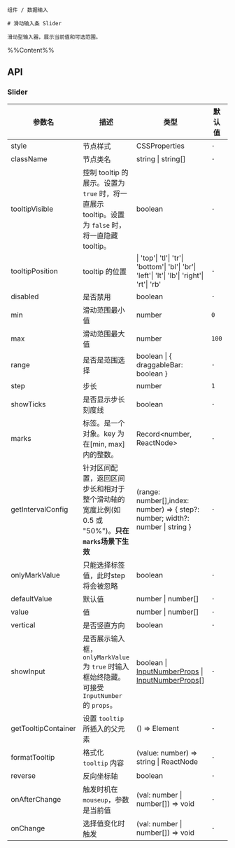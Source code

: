 `````
组件 / 数据输入

# 滑动输入条 Slider

滑动型输入器，展示当前值和可选范围。
`````

%%Content%%

## API

### Slider

|参数名|描述|类型|默认值|版本|
|---|---|---|---|---|
|style|节点样式|CSSProperties |`-`|-|
|className|节点类名|string \| string[] |`-`|-|
|tooltipVisible|控制 tooltip 的展示。设置为 `true` 时，将一直展示 tooltip。设置为 `false` 时，将一直隐藏 tooltip。|boolean |`-`|-|
|tooltipPosition|tooltip 的位置|\| 'top'\| 'tl'\| 'tr'\| 'bottom'\| 'bl'\| 'br'\| 'left'\| 'lt'\| 'lb'\| 'right'\| 'rt'\| 'rb' |`-`|-|
|disabled|是否禁用|boolean |`-`|-|
|min|滑动范围最小值|number |`0`|-|
|max|滑动范围最大值|number |`100`|-|
|range|是否是范围选择|boolean \| { draggableBar: boolean } |`-`|2.14.0|
|step|步长|number |`1`|-|
|showTicks|是否显示步长刻度线|boolean |`-`|-|
|marks|标签。是一个对象。key 为在[min, max]内的整数。|Record&lt;number, ReactNode&gt; |`-`|-|
|getIntervalConfig|针对区间配置，返回区间步长和相对于整个滑动轴的宽度比例(如 0.5 或 "50%")。**只在`marks`场景下生效**|(range: number[],index: number) => { step?: number; width?: number \| string } |`-`|2.30.0|
|onlyMarkValue|只能选择标签值，此时step将会被忽略|boolean |`-`|-|
|defaultValue|默认值|number \| number[] |`-`|-|
|value|值|number \| number[] |`-`|-|
|vertical|是否竖直方向|boolean |`-`|-|
|showInput|是否展示输入框，`onlyMarkValue` 为 `true` 时输入框始终隐藏。可接受 `InputNumber` 的 `props`。|boolean \| [InputNumberProps](input-number#inputnumber) \| [InputNumberProps](input-number#inputnumber)[] |`-`|`InputNumberProps` in `2.32.0`|
|getTooltipContainer|设置 `tooltip` 所插入的父元素|() => Element |`-`|-|
|formatTooltip|格式化 `tooltip` 内容|(value: number) => string \| ReactNode |`-`|-|
|reverse|反向坐标轴|boolean |`-`|-|
|onAfterChange|触发时机在 `mouseup`，参数是当前值|(val: number \| number[]) => void |`-`|2.20.0|
|onChange|选择值变化时触发|(val: number \| number[]) => void |`-`|-|
